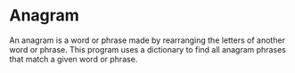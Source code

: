 # Anagram
An anagram is a word or phrase made by rearranging the letters of another word or phrase. This program  uses a dictionary to find all anagram phrases that match a given word or phrase.
